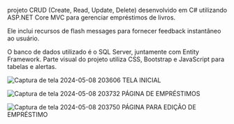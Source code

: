 projeto CRUD (Create, Read, Update, Delete) desenvolvido em C# utilizando ASP.NET Core MVC para gerenciar empréstimos de livros.

Ele inclui recursos de flash messages para fornecer feedback instantâneo ao usuário.

O banco de dados utilizado é o SQL Server, juntamente com Entity Framework. 
Parte visual do projeto utiliza CSS, Bootstrap e JavaScript para tabelas e alertas.

![Captura de tela 2024-05-08 203606](https://github.com/marco-lima-1/Crud_Emprestimo_de_livros/assets/159477189/1a904917-3d39-4d11-9269-644de79a6d7b) TELA INICIAL

![Captura de tela 2024-05-08 203732](https://github.com/marco-lima-1/Crud_Emprestimo_de_livros/assets/159477189/ef4cbb38-aa41-4b73-989c-f04c4ebee253) PÁGINA DE EMPRÉSTIMOS

![Captura de tela 2024-05-08 203750](https://github.com/marco-lima-1/Crud_Emprestimo_de_livros/assets/159477189/c26ecc7a-cfc3-4926-97fd-2fcfb0aade67) PÁGINA PARA EDIÇÃO DE EMPRÉSTIMO
